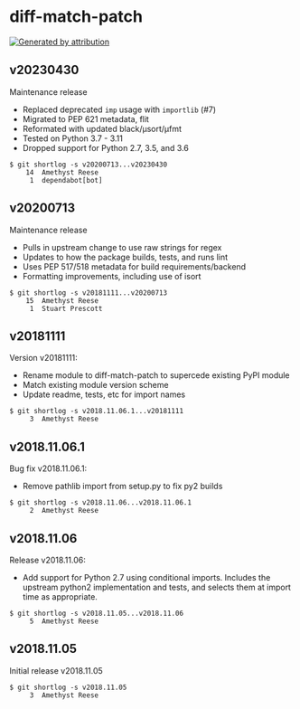 diff-match-patch
================

[![Generated by attribution][attribution-badge]][attribution-url]


v20230430
---------

Maintenance release

- Replaced deprecated `imp` usage with `importlib` (#7)
- Migrated to PEP 621 metadata, flit
- Reformated with updated black/µsort/µfmt
- Tested on Python 3.7 - 3.11
- Dropped support for Python 2.7, 3.5, and 3.6

```text
$ git shortlog -s v20200713...v20230430
    14	Amethyst Reese
     1	dependabot[bot]
```


v20200713
---------

Maintenance release

- Pulls in upstream change to use raw strings for regex
- Updates to how the package builds, tests, and runs lint
- Uses PEP 517/518 metadata for build requirements/backend
- Formatting improvements, including use of isort

```text
$ git shortlog -s v20181111...v20200713
    15	Amethyst Reese
     1	Stuart Prescott
```


v20181111
---------

Version v20181111:

- Rename module to diff-match-patch to supercede existing PyPI module
- Match existing module version scheme
- Update readme, tests, etc for import names

```text
$ git shortlog -s v2018.11.06.1...v20181111
     3	Amethyst Reese
```


v2018.11.06.1
-------------

Bug fix v2018.11.06.1:

- Remove pathlib import from setup.py to fix py2 builds

```text
$ git shortlog -s v2018.11.06...v2018.11.06.1
     2	Amethyst Reese
```


v2018.11.06
-----------

Release v2018.11.06:

- Add support for Python 2.7 using conditional imports.
  Includes the upstream python2 implementation and tests,
  and selects them at import time as appropriate.

```text
$ git shortlog -s v2018.11.05...v2018.11.06
     5	Amethyst Reese
```


v2018.11.05
-----------

Initial release v2018.11.05

```text
$ git shortlog -s v2018.11.05
     3	Amethyst Reese
```

[attribution-badge]:
    https://img.shields.io/badge/generated%20by-attribution-informational
[attribution-url]: https://attribution.omnilib.dev
